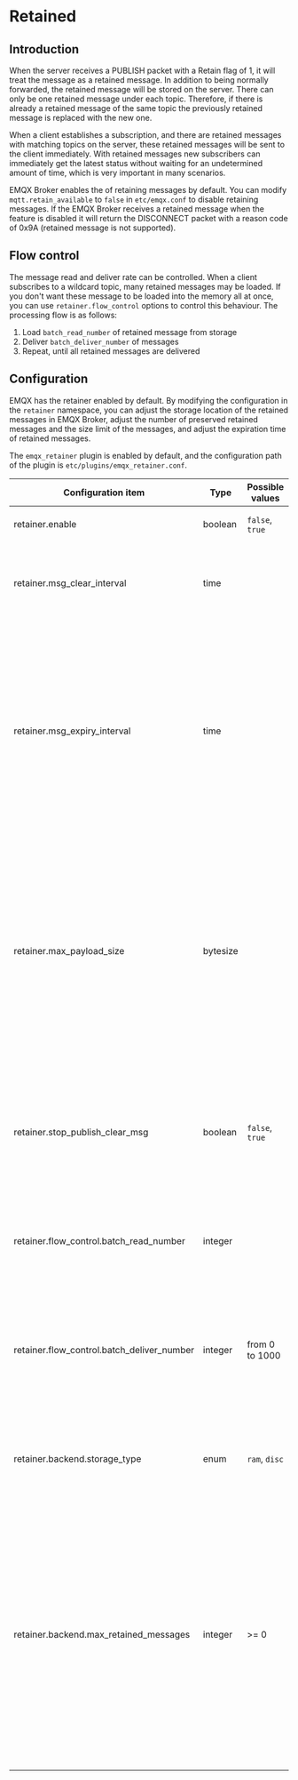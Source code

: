 # Retained

## Introduction

When the server receives a PUBLISH packet with a Retain flag of 1, it will treat the message as a retained message. In addition to being normally forwarded, the retained message will be stored on the server. There can only be one retained message under each topic. Therefore, if there is already a retained message of the same topic the previously retained message is replaced with the new one.

When a client establishes a subscription, and there are retained messages with matching topics on the server, these retained messages will be sent to the client immediately. With retained messages new subscribers can immediately get the latest status without waiting for an undetermined amount of time, which is very important in many scenarios.

EMQX Broker enables the of retaining messages by default. You can modify `mqtt.retain_available` to `false` in  `etc/emqx.conf` to disable retaining messages. If the EMQX Broker receives a retained message when the feature is disabled it will return the DISCONNECT packet with a reason code of 0x9A (retained message is not supported).

## Flow control

The message read and deliver rate can be controlled. When a client subscribes to a wildcard topic, many retained messages may be loaded. If you don't want these message to be loaded into the memory all at once, you can use `retainer.flow_control` options to control this behaviour. The processing flow is as follows:
1. Load `batch_read_number` of retained message from storage
2. Deliver `batch_deliver_number` of messages
3. Repeat, until all retained messages are delivered

## Configuration

EMQX has the retainer enabled by default. By modifying the configuration in the `retainer` namespace, you can adjust the storage location of the retained messages in EMQX Broker, adjust the number of preserved retained messages and the size limit of the messages, and adjust the expiration time of retained messages.

The `emqx_retainer` plugin is enabled by default, and the configuration path of the plugin is `etc/plugins/emqx_retainer.conf`.

| Configuration item                         | Type     | Possible values             | Default value | Description                                                                                                                                                                                                                                                  |
| ------------------------------------------ | -------- | --------------------------  | ------------- | ----------------------------------------------------------------------------------------------------------------------------------------------------------------------------------------------------------------------------------                           |
| retainer.enable                            | boolean  | `false`, `true`             | `true`        | Enables retainer plugin                                                                                                                                                                                                                                      |
| retainer.msg_clear_interval                | time     |                             | `0s`          | Periodic interval for cleaning up expired messages, and 0 means never expire.                                                                                                                                                                                |
| retainer.msg_expiry_interval               | time     |                             | `0s`          | Message retention time. 0 means message will never be expired. If the message expiration interval is set in the PUBLISH packet, the message expiration interval in the PUBLISH packet shall prevail.                                                         |
| retainer.max_payload_size                  | bytesize |                             | `1MB`         | Retain messages with a Payload size less than the configured value. If the bytesize of the Payload exceeds the maximum value, the EMQX broker will treat the retained reserved message as a normal message.                                                  |
| retainer.stop_publish_clear_msg            | boolean  | `false`, `true`             | `false`       | When the retained flag of the PUBLISH message is set and Payload is empty, whether to continue to publish the message.                                                                                                                                       |
| retainer.flow_control.batch_read_number    | integer  |                             | 0             | How many messages to read from storage in a single batch. 0 means no limit.                                                                                                                                                                                  |
| retainer.flow_control.batch_deliver_number | integer  | from 0 to 1000              | 0             | The number of retained messages that can be delivered in one batch. Note that if this value is too big, it may cause performance issues.                                                                                                                     |
| retainer.backend.storage_type              | enum     | `ram`, `disc`               | `ram`         | ram: only stored in memory; <br /> disc: stored in memory and hard disk.                                                                                                                                                                                     |
| retainer.backend.max_retained_messages     | integer  | \>= 0                       | 1             | The maximum number of retained messages, and 0 means no limit. After the number of retained messages exceeds the maximum limit, you can replace the existing retained messages, but cannot store retained messages for new topics.                           |
